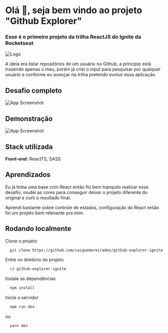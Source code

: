 
# Olá 👋, seja bem vindo ao projeto "Github Explorer"

### Esse é o primeiro projeto da trilha ReactJS do Ignite da Rocketseat

![Logo](https://repository-images.githubusercontent.com/344824358/0ff8ac80-8026-11eb-8ed1-e8b77764fbcd)

A ideia era listar repositórios de um usuário no Github, a príncipio está trazendo apenas o meu, porém já criei o input para pesquisar por qualquer usuário e conforme eu avançar na trilha pretendo evoluir essa aplicação
## Desafio completo

![App Screenshot](https://lh3.googleusercontent.com/oaolBEx3WAd0wh1lQa3I8T_pjvbCkJTc7BDbqkKfwaVSFuVjyM7V7os4liog6eeJ-TCnMp8DtldffaeSE3SY0lzBHVza3VnjBWQ8ZgqrGX2NuI2hmjTGZe6Sn0tzER1VAM9d_8C7Dc21X6nRGnSjD7QQaegPxubUpeIgWCDvhbGy-3tfxei3qqNWkUWw3N9ov96M3IS_36z9sptgCC_hUhFuYsw0ZH_smBi1L4AJlEwuc5a4bKdbAJlPOTwy5P9rOHsu2P-cQYHlXEvMe9CDA_Y2WvoVT1doXetE0HhMRscebPV6nIgd8gRDjuK52uCSXNN2LaKp3lQjJX95W-v-SoXMJJa7Nr6inAY4Eq-C3D8bClc8JNTl3sChjzktru96541S0DT7jS4n-z6OHAoz2tJh27kf0blL76irjfa8HA98MbO-hqTmMlYQGgjMejTTQmaFTPh4hlXXRqL_nXrvBIPyyRv6o0lbQUGIIEgXO14_QDXOwJ8usIYNIdHuxcE84D-0iRbzuk5o4knmPGg8dMkFRFWc6c0xoiYjAsetiCa-LPRMRAGM3_5mDiLAaRzM37kYiK6Lud_rzBfio1vJ5sR_ICWzfwaxt34CXaXPTMHBZodFFIs-8fXw3yGJubl1nG8Y94K2WnCp8YZlmHarunRx5TrJe_ZBvc6-QS6hOMw8CDZQDjs_0Ys2otZI_Db7brW4j6orH5ZNMXf9nMyrIjQ=w1353-h620-no?authuser=1)


## Demonstração

![App Screenshot](https://lh3.googleusercontent.com/S_U2b9TE5QrkKv5XBYZpARu-YUnicmMPafmeuNsvbJF5X12SR0xZmergVVe-DIzqnQukkxgBGLYGKC419H0G81n45_Rkfu9siwSQewR1XIkVxSxxKrrKp-oAe4peWlJeVHPzZbc4RLr0QgPlHpe62d8xqLDMABnq2jxMrzBA5X1uvwe-JWLs5brhYHXyfEsd9VMFPLdj6AgwHrEvs5b8EuQgKp--SBN8bwobi7M1t04gEr1pk1Us1nndklNqliP5tcxdsJsWfH0ffyyFUcI506ZcFyddVkUUrfhI12-sqlF8Trp8_DfXevlQ5unk7d2DdiWDUcTIUr3_UscsLE53spiAuv-Jp8b8rD-6xZka4l487-Fb74ZZopTYT9QW06HU3MOOD0Ok02-5imjIEIS0QJZ3ysTFB0sA0fv6AB5rUsFb1JQtnWdgh6sYWZ0WEcoBwheq2hliqhJlEMR8SPsvqtLIR7Vqxb80Yrn2pGZ_Uk7QXcaRgZq_fYtnR7X3_SvNKU3xxUIzOubb85TdHKsJA5AX04lZhDiqaJURfJwHcAWsatJtlHR5P6X8Leu8cnicC3BXA55psiDU2XGATTds6INqMsWEM8jzq7ajDyUh0HlDhrzOGSQ3HY6pKS1fq6YBCqgxM0f1J4sC0xqJmF1q2CeBYswjlQrxifqmQ4i5YCWibSxHg1P8bbIrwFZwt3Dh2j9zLefXVYhZzPU0AYZELIE=w328-h184-no?authuser=1)


## Stack utilizada

**Front-end:** ReactTS, SASS



## Aprendizados

Eu já tinha uma base com React então foi bem tranquilo realizar esse desafio, mudei as cores para conseguir deixar o projeto diferente do original e curti o resultado final.

Aprendi bastante sobre controle de estados, configuração do React então foi um projeto bem relevante pra mim.

## Rodando localmente

Clone o projeto

```bash
  git clone https://github.com/caiquemoreiradev/github-explorer-ignite.git
```

Entre no diretório do projeto

```bash
  cd github-explorer-ignite
```

Instale as dependências

```bash
  npm install
```

Inicie o servidor

```bash
  npm run dev
```

ou 

```bash
  yarn dev
```


